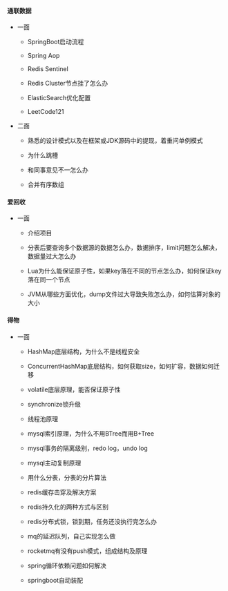 #### 通联数据

- 一面

  - SpringBoot启动流程

  - Spring Aop

  - Redis Sentinel

  - Redis Cluster节点挂了怎么办

  - ElasticSearch优化配置

  - LeetCode121

- 二面

  - 熟悉的设计模式以及在框架或JDK源码中的提现，着重问单例模式

  - 为什么跳槽

  - 和同事意见不一怎么办

  - 合并有序数组

#### 爱回收

- 一面

  - 介绍项目

  - 分表后要查询多个数据源的数据怎么办，数据排序，limit问题怎么解决，数据量过大怎么办

  - Lua为什么能保证原子性，如果key落在不同的节点怎么办，如何保证key落在同一个节点

  - JVM从哪些方面优化，dump文件过大导致失败怎么办，如何估算对象的大小

#### 得物

- 一面

  - HashMap底层结构，为什么不是线程安全

  - ConcurrentHashMap底层结构，如何获取size，如何扩容，数据如何迁移

  - volatile底层原理，能否保证原子性

  - synchronize锁升级

  - 线程池原理

  - mysql索引原理，为什么不用BTree而用B+Tree

  - mysql事务的隔离级别，redo log，undo log

  - mysql主动复制原理

  - 用什么分表，分表的分片算法

  - redis缓存击穿及解决方案

  - redis持久化的两种方式与区别

  - redis分布式锁，锁到期，任务还没执行完怎么办

  - mq的延迟队列，自己实现怎么做

  - rocketmq有没有push模式，组成结构及原理

  - spring循环依赖问题如何解决

  - springboot自动装配
